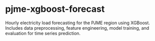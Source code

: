 # pjme-xgboost-forecast
Hourly electricity load forecasting for the PJME region using XGBoost. Includes data preprocessing, feature engineering, model training, and evaluation for time series prediction.
